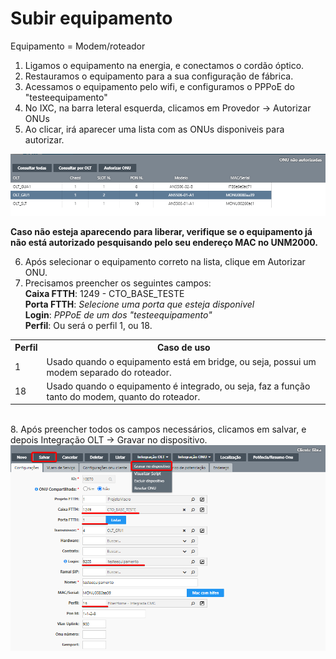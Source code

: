 # Subir equipamento

Equipamento = Modem/roteador
1. Ligamos o equipamento na energia, e conectamos o cordão óptico.
2. Restauramos o equipamento para a sua configuração de fábrica.
3. Acessamos o equipamento pelo wifi, e configuramos o PPPoE do "testeequipamento"
4. No IXC, na barra leteral esquerda, clicamos em Provedor -> Autorizar ONUs
5. Ao clicar, irá aparecer uma lista com as ONUs disponiveis para autorizar. <br>
<img width="800" src="./media/subit-equipamento-1.png">

**Caso não esteja aparecendo para liberar, verifique se o equipamento já não está autorizado pesquisando pelo seu endereço MAC no UNM2000.**

6. Após selecionar o equipamento correto na lista, clique em Autorizar ONU.
7. Precisamos preencher os seguintes campos: <br>
**Caixa FTTH**: 1249 - CTO_BASE_TESTE <br>
**Porta FTTH**: *Selecione uma porta que esteja disponivel* <br>
**Login**: *PPPoE de um dos "testeequipamento"* <br>
**Perfil**: Ou será o perfil 1, ou 18.  <br>
<table>
  <tr>
    <th>Perfil</th>
    <th>Caso de uso</th>
  </tr>
  <tr>
    <td>1</td>
    <td>Usado quando o equipamento está em bridge, ou seja, possui um modem separado do roteador.</td>
  </tr>
  <tr>
    <td>18</td>
    <td>Usado quando o equipamento é integrado, ou seja, faz a função tanto do modem, quanto do roteador.</td>
  </tr>
</table><br>
8. Após preencher todos os campos necessários, clicamos em salvar, e depois Integração OLT -> Gravar no dispositivo. <br>
<img width="800" src="./media/subit-equipamento-2.png">
